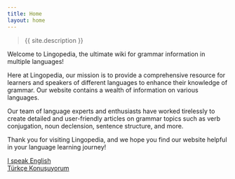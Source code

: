 ```yaml
---
title: Home
layout: home
---
```


> {{ site.description }}

Welcome to Lingopedia, the ultimate wiki for grammar information in multiple languages!

Here at Lingopedia, our mission is to provide a comprehensive resource for learners and speakers of different languages to enhance their knowledge of grammar. Our website contains a wealth of information on various languages.

Our team of language experts and enthusiasts have worked tirelessly to create detailed and user-friendly articles on grammar topics such as verb conjugation, noun declension, sentence structure, and more. 

Thank you for visiting Lingopedia, and we hope you find our website helpful in your language learning journey!

<div class="flex-container">
	<a href="/en/"><div><span>I speak English</span></div></a>
	<a href="/tr/"><div><span>Türkçe Konuşuyorum</span></div></a>
</div>

